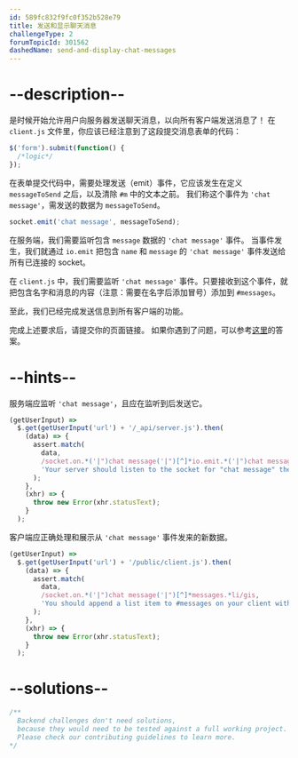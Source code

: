 ```yaml
---
id: 589fc832f9fc0f352b528e79
title: 发送和显示聊天消息
challengeType: 2
forumTopicId: 301562
dashedName: send-and-display-chat-messages
---
```


# --description--

是时候开始允许用户向服务器发送聊天消息，以向所有客户端发送消息了！ 在 `client.js` 文件里，你应该已经注意到了这段提交消息表单的代码：

```js
$('form').submit(function() {
  /*logic*/
});
```

在表单提交代码中，需要处理发送（emit）事件，它应该发生在定义 `messageToSend` 之后，以及清除 `#m` 中的文本之前。 我们称这个事件为 `'chat message'`，需发送的数据为 `messageToSend`。

```js
socket.emit('chat message', messageToSend);
```

在服务端，我们需要监听包含 `message` 数据的 `'chat message'` 事件。 当事件发生，我们就通过 `io.emit` 把包含 `name` 和 `message` 的 `'chat message'` 事件发送给所有已连接的 socket。

在 `client.js` 中，我们需要监听 `'chat message'` 事件。只要接收到这个事件，就把包含名字和消息的内容（注意：需要在名字后添加冒号）添加到 `#messages`。

至此，我们已经完成发送信息到所有客户端的功能。

完成上述要求后，请提交你的页面链接。 如果你遇到了问题，可以参考[这里](https://gist.github.com/camperbot/d7af9864375207e254f73262976d2016)的答案。

# --hints--

服务端应监听 `'chat message'`，且应在监听到后发送它。

```js
(getUserInput) =>
  $.get(getUserInput('url') + '/_api/server.js').then(
    (data) => {
      assert.match(
        data,
        /socket.on.*('|")chat message('|")[^]*io.emit.*('|")chat message('|").*name.*message/gis,
        'Your server should listen to the socket for "chat message" then emit to all users "chat message" with name and message in the data object'
      );
    },
    (xhr) => {
      throw new Error(xhr.statusText);
    }
  );
```

客户端应正确处理和展示从 `'chat message'` 事件发来的新数据。

```js
(getUserInput) =>
  $.get(getUserInput('url') + '/public/client.js').then(
    (data) => {
      assert.match(
        data,
        /socket.on.*('|")chat message('|")[^]*messages.*li/gis,
        'You should append a list item to #messages on your client within the "chat message" event listener to display the new message'
      );
    },
    (xhr) => {
      throw new Error(xhr.statusText);
    }
  );
```

# --solutions--

```js
/**
  Backend challenges don't need solutions, 
  because they would need to be tested against a full working project. 
  Please check our contributing guidelines to learn more.
*/
```
